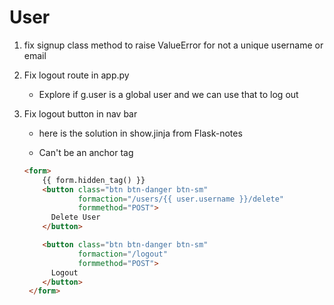 # User

1. fix signup class method to raise ValueError for not a unique username or email

2. Fix logout route in app.py
    - Explore if g.user is a global user and we can use that to log out

3. Fix logout button in nav bar
    - here is the solution in show.jinja from Flask-notes

    - Can't be an anchor tag

    ``` html
    <form>
        {{ form.hidden_tag() }}
        <button class="btn btn-danger btn-sm"
                formaction="/users/{{ user.username }}/delete"
                formmethod="POST">
          Delete User
        </button>

        <button class="btn btn-danger btn-sm"
                formaction="/logout"
                formmethod="POST">
          Logout
        </button>
     </form>
    ```




